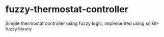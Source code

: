 # fuzzy-thermostat-controller
Simple thermostat controller using fuzzy logic, implemented using scikit-fuzzy library
